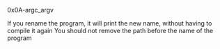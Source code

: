 0x0A-argc_argv

If you rename the program, it will print the new name, without having to compile it again
You should not remove the path before the name of the program
